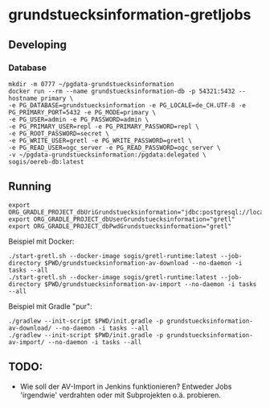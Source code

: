 # grundstuecksinformation-gretljobs

## Developing

### Database

```
mkdir -m 0777 ~/pgdata-grundstuecksinformation
docker run --rm --name grundstuecksinformation-db -p 54321:5432 --hostname primary \
-e PG_DATABASE=grundstuecksinformation -e PG_LOCALE=de_CH.UTF-8 -e PG_PRIMARY_PORT=5432 -e PG_MODE=primary \
-e PG_USER=admin -e PG_PASSWORD=admin \
-e PG_PRIMARY_USER=repl -e PG_PRIMARY_PASSWORD=repl \
-e PG_ROOT_PASSWORD=secret \
-e PG_WRITE_USER=gretl -e PG_WRITE_PASSWORD=gretl \
-e PG_READ_USER=ogc_server -e PG_READ_PASSWORD=ogc_server \
-v ~/pgdata-grundstuecksinformation:/pgdata:delegated \
sogis/oereb-db:latest
```

## Running

```
export ORG_GRADLE_PROJECT_dbUriGrundstuecksinformation="jdbc:postgresql://localhost:54321/grundstuecksinformation"
export ORG_GRADLE_PROJECT_dbUserGrundstuecksinformation="gretl"
export ORG_GRADLE_PROJECT_dbPwdGrundstuecksinformation="gretl"
```

Beispiel mit Docker:
```
./start-gretl.sh --docker-image sogis/gretl-runtime:latest --job-directory $PWD/grundstuecksinformation-av-download --no-daemon -i tasks --all
./start-gretl.sh --docker-image sogis/gretl-runtime:latest --job-directory $PWD/grundstuecksinformation-av-import --no-daemon -i tasks --all
```

Beispiel mit Gradle "pur":
```
./gradlew --init-script $PWD/init.gradle -p grundstuecksinformation-av-download/ --no-daemon -i tasks --all
./gradlew --init-script $PWD/init.gradle -p grundstuecksinformation-av-import/ --no-daemon -i tasks --all
```

## TODO:
- Wie soll der AV-Import in Jenkins funktionieren? Entweder Jobs 'irgendwie' verdrahten oder mit Subprojekten o.ä. probieren.
